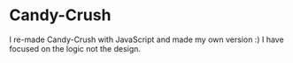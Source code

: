 # Candy-Crush
I re-made Candy-Crush with JavaScript and made my own version :)
I have focused on the logic not the design.
